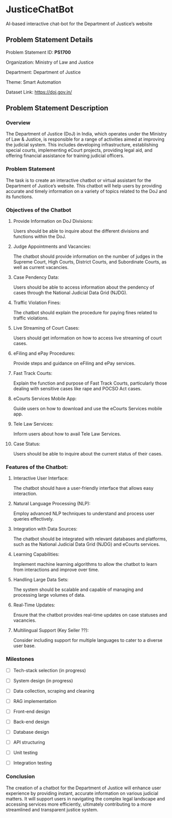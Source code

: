 # JusticeChatBot
AI-based interactive chat-bot for the Department of Justice’s website

## Problem Statement Details
Problem Statement ID: **PS1700**

Organization: Ministry of Law and Justice

Department: Department of Justice

Theme: Smart Automation

Dataset Link: <https://doj.gov.in/>

## Problem Statement Description

### Overview
The Department of Justice (DoJ) in India, which operates under the Ministry of Law & Justice, is responsible for a range of activities aimed at improving the judicial system. This includes developing infrastructure, establishing special courts, implementing eCourt projects, providing legal aid, and offering financial assistance for training judicial officers.

### Problem Statement
The task is to create an interactive chatbot or virtual assistant for the Department of Justice’s website. This chatbot will help users by providing accurate and timely information on a variety of topics related to the DoJ and its functions.

### Objectives of the Chatbot
1. Provide Information on DoJ Divisions:

   Users should be able to inquire about the different divisions and functions within the DoJ.

3. Judge Appointments and Vacancies:

   The chatbot should provide information on the number of judges in the Supreme Court, High Courts, District Courts, and Subordinate Courts, as well as current vacancies.

4. Case Pendency Data:

   Users should be able to access information about the pendency of cases through the National Judicial Data Grid (NJDG).

5. Traffic Violation Fines:

   The chatbot should explain the procedure for paying fines related to traffic violations.

6. Live Streaming of Court Cases:

   Users should get information on how to access live streaming of court cases.

6. eFiling and ePay Procedures:

   Provide steps and guidance on eFiling and ePay services.

8. Fast Track Courts:

   Explain the function and purpose of Fast Track Courts, particularly those dealing with sensitive cases like rape and POCSO Act cases.

9. eCourts Services Mobile App:

   Guide users on how to download and use the eCourts Services mobile app.

10. Tele Law Services:

    Inform users about how to avail Tele Law Services.

12. Case Status:

    Users should be able to inquire about the current status of their cases.

### Features of the Chatbot:
1. Interactive User Interface:

   The chatbot should have a user-friendly interface that allows easy interaction.

2. Natural Language Processing (NLP):

   Employ advanced NLP techniques to understand and process user queries effectively.

3. Integration with Data Sources:

   The chatbot should be integrated with relevant databases and platforms, such as the National Judicial Data Grid (NJDG) and eCourts services.

4. Learning Capabilities:

   Implement machine learning algorithms to allow the chatbot to learn from interactions and improve over time.

5. Handling Large Data Sets:

   The system should be scalable and capable of managing and processing large volumes of data.

6. Real-Time Updates:

   Ensure that the chatbot provides real-time updates on case statuses and vacancies.

8. Multilingual Support (Key Seller ??):

   Consider including support for multiple languages to cater to a diverse user base.

### Milestones

- [ ] Tech-stack selection (in progress)

- [ ] System design (in progress)

- [ ] Data collection, scraping and cleaning

- [ ] RAG implementation

- [ ] Front-end design

- [ ] Back-end design

- [ ] Database design

- [ ] API structuring

- [ ] Unit testing

- [ ] Integration testing

### Conclusion
The creation of a chatbot for the Department of Justice will enhance user experience by providing instant, accurate information on various judicial matters. It will support users in navigating the complex legal landscape and accessing services more efficiently, ultimately contributing to a more streamlined and transparent justice system.
